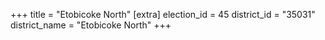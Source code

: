 +++
title = "Etobicoke North"
[extra]
election_id = 45
district_id = "35031"
district_name = "Etobicoke North"
+++
